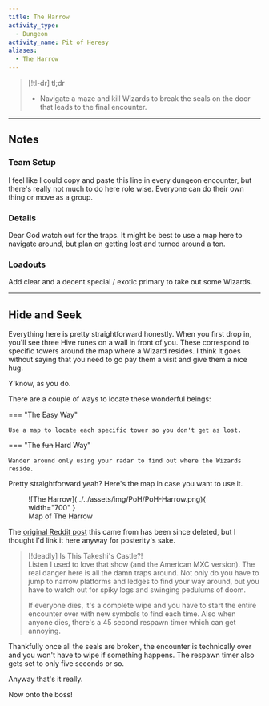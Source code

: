 ```yaml
---
title: The Harrow
activity_type:
  - Dungeon
activity_name: Pit of Heresy
aliases:
  - The Harrow
---
```


> [!tl-dr] tl;dr  
> - Navigate a maze and kill Wizards to break the seals on the door that leads to the final encounter.

___

## Notes

### Team Setup

I feel like I could copy and paste this line in every dungeon encounter, but there's really not much to do here role wise. Everyone can do their own thing or move as a group.

### Details

Dear God watch out for the traps. It might be best to use a map here to navigate around, but plan on getting lost and turned around a ton.

### Loadouts

Add clear and a decent special / exotic primary to take out some Wizards.

----

## Hide and Seek

Everything here is pretty straightforward honestly. When you first drop in, you'll see three Hive runes on a wall in front of you. These correspond to specific towers around the map where a Wizard resides. I think it goes without saying that you need to go pay them a visit and give them a nice hug.

Y'know, as you do.

There are a couple of ways to locate these wonderful beings:

=== "The Easy Way"

    Use a map to locate each specific tower so you don't get as lost.

=== "The ~~fun~~ Hard Way"

    Wander around only using your radar to find out where the Wizards reside.

Pretty straightforward yeah? Here's the map in case you want to use it.

<figure markdown="span">
  ![The Harrow](../../assets/img/PoH/PoH-Harrow.png){ width="700" }
  <figcaption>Map of The Harrow</figcaption>
</figure>

The [original Reddit post](https://redd.it/dpkc4c) this came from has been since deleted, but I thought I'd link it here anyway for posterity's sake.

> [!deadly] Is This Takeshi's Castle?!  
> Listen I used to love that show (and the American MXC version). The real danger here is all the damn traps around. Not only do you have to jump to narrow platforms and ledges to find your way around, but you have to watch out for spiky logs and swinging pedulums of doom.
>
> If everyone dies, it's a complete wipe and you have to start the entire encounter over with new symbols to find each time. Also when anyone dies, there's a 45 second respawn timer which can get annoying.

Thankfully once all the seals are broken, the encounter is technically over and you won't have to wipe if something happens. The respawn timer also gets set to only five seconds or so.

Anyway that's it really.

Now onto the boss!




